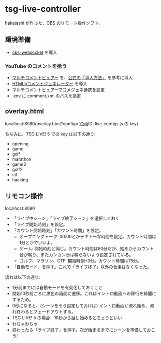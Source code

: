 # tsg-live-controller

hakatashi が作った、OBS のリモート操作ソフト。

## 環境準備

* [obs-websocket](https://github.com/Palakis/obs-websocket) を導入

### YouTube のコメントを拾う

* [マルチコメントビュアー](https://ryu-s.github.io/app/multicommentviewer) を、[公式の「導入方法」](https://github.com/CommentViewerCollection/MultiCommentViewer/wiki/%E5%B0%8E%E5%85%A5%E6%89%8B%E9%A0%86) を参考に導入
* [HTML5コメントジェネレーター](https://www.kilinbox.net/2016/01/HCG.html) を導入
* マルチコメントビュアーでコメジェネ連携を設定
* .env に comment.xml のパスを指定

## overlay.html

localhost:8080/overlay.html?config=(企画ID: live-configs.js の key)

ちなみに、TSG LIVE! 5 での key は以下の通り:
* opening
* game
* golf
* marathon
* game2
* golf2
* ctf
* hacking

## リモコン操作

localhost:8080

* 「ライブ中シーン」「ライブ終了シーン」を選択しておく
* 「ライブ開始時刻」を設定。
* 「カウント開始時刻」「カウント時間」を設定。
    * オープニングトーク: 00:00とかテキトーな時間を設定。カウント時間は1分とかでいいよ。
    * ゲーム: 開始時刻と同じ。カウント時間は90分だが、始めからカウント音が鳴り、またカンカン音は鳴らないよう設定されている。
    * ゴルフ、マラソン、CTF: 開始時刻+3分。カウント時間は75分。
* 「自動モード」を押す。これで「ライブ終了」以外の仕事はなくなった。

流れは以下の通り:
* 1分前までには自動モードを有効化しておくこと
* 開始10秒前ごろに黒色の画面に遷移。これはイントロ動画への移行を綺麗にするため。
* 0秒になると、(シーンをそう設定しておけば) イントロ動画が流れ始め、流れ終わるとフェードアウトする。
* TSG LIVE! 5 の場合、10秒から話し始めるとちょうどいい
* わちゃわちゃ
* 終わったら「ライブ終了」を押す。次が始まるまでにシーンを準備しておこう!
